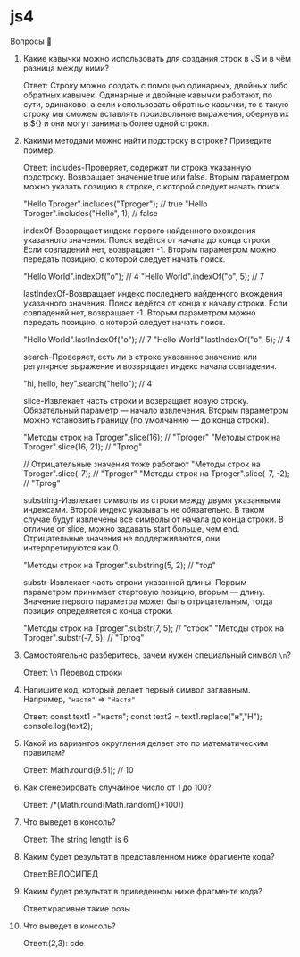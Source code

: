 # js4

Вопросы 💎

1. Какие кавычки можно использовать для создания строк в JS и в чём разница между ними?

   Ответ:
   Строку можно создать с помощью одинарных, двойных либо обратных кавычек.
   Одинарные и двойные кавычки работают, по сути, одинаково, а если использовать обратные кавычки, то в такую строку мы сможем вставлять произвольные выражения, обернув их в ${} и они могут занимать более одной строки.

2. Какими методами можно найти подстроку в строке? Приведите пример.

   Ответ:
   includes-Проверяет, содержит ли строка указанную подстроку. Возвращает значение true или false. Вторым параметром можно указать позицию в строке, с которой следует начать поиск.

   "Hello Tproger".includes("Tproger"); // true
   "Hello Tproger".includes("Hello", 1); // false

   indexOf-Возвращает индекс первого найденного вхождения указанного значения. Поиск ведётся от начала до конца строки. Если совпадений нет, возвращает -1. Вторым параметром можно передать позицию, с которой следует начать поиск.

   "Hello World".indexOf("o"); // 4
   "Hello World".indexOf("o", 5); // 7

   lastIndexOf-Возвращает индекс последнего найденного вхождения указанного значения. Поиск ведётся от конца к началу строки. Если совпадений нет, возвращает -1. Вторым параметром можно передать позицию, с которой следует начать поиск.

   "Hello World".lastIndexOf("o"); // 7
   "Hello World".lastIndexOf("o", 5); // 4

   search-Проверяет, есть ли в строке указанное значение или регулярное выражение и возвращает индекс начала совпадения.

   "hi, hello, hey".search("hello"); // 4

   slice-Извлекает часть строки и возвращает новую строку. Обязательный параметр — начало извлечения. Вторым параметром можно установить границу (по умолчанию — до конца строки).

   "Методы строк на Tproger".slice(16); // "Tproger"
   "Методы строк на Tproger".slice(16, 21); // "Tprog"

   // Отрицательные значения тоже работают
   "Методы строк на Tproger".slice(-7); // "Tproger"
   "Методы строк на Tproger".slice(-7, -2); // "Tprog"

   substring-Извлекает символы из строки между двумя указанными индексами. Второй индекс указывать не обязательно. В таком случае будут извлечены все символы от начала до конца строки. В отличие от slice, можно задавать start больше, чем end. Отрицательные значения не поддерживаются, они интерпретируются как 0.

   "Методы строк на Tproger".substring(5, 2); // "тод"

   substr-Извлекает часть строки указанной длины. Первым параметром принимает стартовую позицию, вторым — длину. Значение первого параметра может быть отрицательным, тогда позиция определяется с конца строки.

   "Методы строк на Tproger".substr(7, 5); // "строк"
   "Методы строк на Tproger".substr(-7, 5); // "Tprog"

3. Самостоятельно разберитесь, зачем нужен специальный символ `\n`?

   Ответ:
   \n Перевод строки

4. Напишите код, который делает первый символ заглавным. Например, `"настя"` ⇒ `"Настя"`

   Ответ:
   const text1 ="настя";
   const text2 = text1.replace("н","Н");
   console.log(text2);

5. Какой из вариантов округления делает это по математическим правилам?

   Ответ:
   Math.round(9.51); // 10

6. Как сгенерировать случайное число от 1 до 100?

   Ответ:
   /*(Math.round(Math.random()*100))

7. Что выведет в консоль?

   Ответ: The string length is 6

8. Каким будет результат в представленном ниже фрагменте кода?

   Ответ:ВЕЛОСИПЕД

9. Каким будет результат в приведенном ниже фрагменте кода?

   Ответ:красивые такие розы

10. Что выведет в консоль?

    Ответ:(2,3): cde
